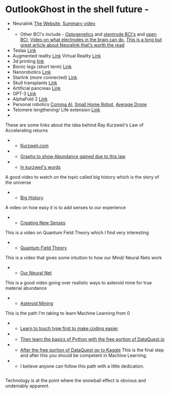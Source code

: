 # OutlookGhost in the shell future - 

- Neuralink [The Website](https://neuralink.com/), [Summary video](https://www.youtube.com/watch?v=9uRK8Delzvk&t=389s)
- - Other BCI's include - [Optogenetics](https://www.youtube.com/watch?v=enFgn2sqoGw&t=373s) and [stentrode BCI's](https://www.youtube.com/watch?v=Wno70ZGKJvw&t=2s) and [open BCI](https://www.youtube.com/watch?v=TMeJyrPmwwM&t=722s), [Video on what electrodes in the brain can do](https://www.youtube.com/watch?v=7udZ5ux0dYE&t=665s), [This is a long but great article about Neuralink that's worth the read](https://waitbutwhy.com/2017/04/neuralink.html)
- Teslas [Link](https://www.tesla.com/model3)
- Augmented reality [Link](https://www.microsoft.com/en-us/p/holoLens-2/91pnzzznzwcp/?activetab=pivot%3aoverviewtab) Virtual Reality [Link](https://www.oculus.com/quest-2/?locale=en_US)
- 3d printing [link](https://www.iconbuild.com/)
- Bionic legs (short term) [Link](https://www.youtube.com/watch?v=tUMY9s_kxD4&t=1070s)
- Nanorobotics [Link](https://www.instagram.com/p/CI0aK2OnM0v/)
- Starlink (more connected) [Link](https://www.starlink.com/)
- Skull transplants [Link](https://www.wired.co.uk/article/3d-printed-skull)
- Artificial pancreas [Link](https://www.healthline.com/diabetesmine/artificial-pancreas-what-you-should-know)
- GPT-3 [Link](https://machinelearningknowledge.ai/openai-gpt-3-demos-to-convince-you-that-ai-threat-is-real-or-is-it/)
- AlphaFold 2 [Link](https://deepmind.com/blog/article/alphafold-a-solution-to-a-50-year-old-grand-challenge-in-biology)
- Personal robotics [Comma AI](https://comma.ai/), [Small Home Robot](https://www.amazon.com/dp/B01LWXF28H/?coliid=IPJ372ESSDRF1&colid=3L2EL1JKQ519L&psc=1&ref_=lv_ov_lig_dp_it), [Average Drone](https://www.amazon.com/Foldable-Quadcopter-Trajectory-Altitude-Batteries/dp/B08MWF3HMV/ref=sr_1_1_sspa?dchild=1&keywords=drone&qid=1608916773&sr=8-1-spons&psc=1&spLa=ZW5jcnlwdGVkUXVhbGlmaWVyPUFSVzZOMjFSVkdTTzAmZW5jcnlwdGVkSWQ9QTAxNjc2OTkyV1VMSzBKUEdZT0NKJmVuY3J5cHRlZEFkSWQ9QTEwMDU2MThWWjVXMFpEOUlBQlcmd2lkZ2V0TmFtZT1zcF9hdGYmYWN0aW9uPWNsaWNrUmVkaXJlY3QmZG9Ob3RMb2dDbGljaz10cnVl)
- Telomere lengthening/ Life extension [Link](https://geneticliteracyproject.org/2020/12/03/aging-reversed-using-high-pressure-hyperbaric-oxygen-chamber-israeli-researchers-claim-in-peer-reviewed-study/)
- 

These are some links about the idea behind Ray Kurzweil's Law of Accelerating returns
- - [Kurzweil.com](https://www.kurzweilai.net/the-law-of-accelerating-returns)
- - [Graphs to show Abundance gained due to this law](https://www.diamandis.com/data)
- - [In kurzweil's words](https://www.youtube.com/watch?v=1uIzS1uCOcE&t=1s)

A good video to watch on the topic called big history which is the story of the universe
- - [Big History](https://www.youtube.com/watch?v=yqc9zX04DXs)

A video on how easy it is to add senses to our experience 
- - [Creating New Senses](https://www.youtube.com/watch?v=4c1lqFXHvqI&t=408s)

This is a video on Quantum Field Theory which I find very interesting
- - [Quantum Field Theory](https://www.youtube.com/watch?v=zNVQfWC_evg&t=1543s)

This is a video that gives some intuition to how our Mind/ Neural Nets work
- - [Our Neural Net](https://www.youtube.com/watch?v=lyu7v7nWzfo&t=1s)

This is a good video going over realistic ways to asteroid mine for true material abundance 
- - [Asteroid Mining](https://www.youtube.com/watch?v=y8XvQNt26KI&t=240s)

This is the path I'm taking to learn Machine Learning from 0
- - [Learn to touch type first to make coding easier](https://www.typingclub.com/) 
- - [Then learn the basics of Python with the free portion of DataQuest.io](https://app.dataquest.io/dashboard)
- - [After the free portion of DataQuest go to Kaggle](https://www.kaggle.com/learn/overview) This is the final step and after this you should be competent in Machine Learning. 
- - I believe anyone can follow this path with a little dedication. 




```python

```

Technology is at the point where the snowball effect is obvious and undeniably apparent.





